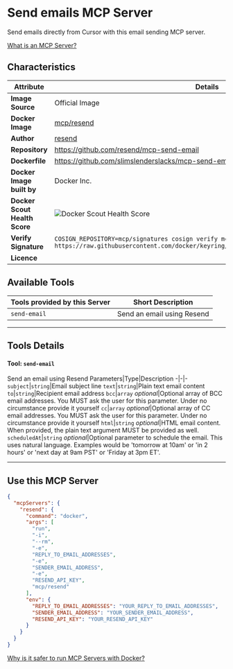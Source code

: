 # Send emails MCP Server

Send emails directly from Cursor with this email sending MCP server.

[What is an MCP Server?](https://www.anthropic.com/news/model-context-protocol)

## Characteristics
Attribute|Details|
|-|-|
**Image Source**|Official Image
**Docker Image**|[mcp/resend](https://hub.docker.com/repository/docker/mcp/resend)
**Author**|[resend](https://github.com/resend)
**Repository**|https://github.com/resend/mcp-send-email
**Dockerfile**|https://github.com/slimslenderslacks/mcp-send-email/blob/slim/docker/Dockerfile
**Docker Image built by**|Docker Inc.
**Docker Scout Health Score**| ![Docker Scout Health Score](https://api.scout.docker.com/v1/policy/insights/org-image-score/badge/mcp/resend)
**Verify Signature**|`COSIGN_REPOSITORY=mcp/signatures cosign verify mcp/resend --key https://raw.githubusercontent.com/docker/keyring/refs/heads/main/public/mcp/latest.pub`
**Licence**|

## Available Tools
Tools provided by this Server|Short Description
-|-
`send-email`|Send an email using Resend|

---
## Tools Details

#### Tool: **`send-email`**
Send an email using Resend
Parameters|Type|Description
-|-|-
`subject`|`string`|Email subject line
`text`|`string`|Plain text email content
`to`|`string`|Recipient email address
`bcc`|`array` *optional*|Optional array of BCC email addresses. You MUST ask the user for this parameter. Under no circumstance provide it yourself
`cc`|`array` *optional*|Optional array of CC email addresses. You MUST ask the user for this parameter. Under no circumstance provide it yourself
`html`|`string` *optional*|HTML email content. When provided, the plain text argument MUST be provided as well.
`scheduledAt`|`string` *optional*|Optional parameter to schedule the email. This uses natural language. Examples would be 'tomorrow at 10am' or 'in 2 hours' or 'next day at 9am PST' or 'Friday at 3pm ET'.

---
## Use this MCP Server

```json
{
  "mcpServers": {
    "resend": {
      "command": "docker",
      "args": [
        "run",
        "-i",
        "--rm",
        "-e",
        "REPLY_TO_EMAIL_ADDRESSES",
        "-e",
        "SENDER_EMAIL_ADDRESS",
        "-e",
        "RESEND_API_KEY",
        "mcp/resend"
      ],
      "env": {
        "REPLY_TO_EMAIL_ADDRESSES": "YOUR_REPLY_TO_EMAIL_ADDRESSES",
        "SENDER_EMAIL_ADDRESS": "YOUR_SENDER_EMAIL_ADDRESS",
        "RESEND_API_KEY": "YOUR_RESEND_API_KEY"
      }
    }
  }
}
```

[Why is it safer to run MCP Servers with Docker?](https://www.docker.com/blog/the-model-context-protocol-simplifying-building-ai-apps-with-anthropic-claude-desktop-and-docker/)
